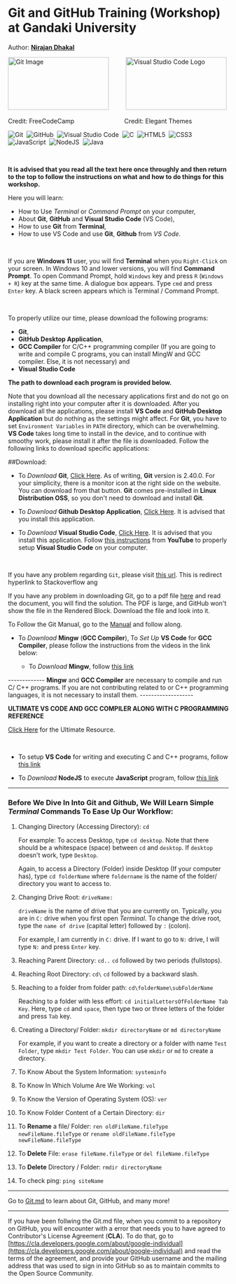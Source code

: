 # Git and GitHub Training (Workshop) at Gandaki University


Author: **<u>Nirajan Dhakal</u>**

<img src="https://www.freecodecamp.org/news/content/images/2022/07/git-github.png" height=120 width=230 alt="Git Image">&nbsp; &nbsp; &nbsp; &nbsp;&nbsp; &nbsp;<img src="https://www.elegantthemes.com/blog/wp-content/uploads/2019/01/000-VS-Code.png" height= 120 width = 230 alt= "Visual Studio Code Logo">

Credit: FreeCodeCamp  &nbsp; &nbsp; &nbsp; &nbsp; &nbsp; &nbsp; &nbsp; &nbsp; &nbsp; &nbsp; &nbsp; &nbsp; &nbsp; &nbsp; Credit: Elegant Themes

![Git](https://img.shields.io/badge/git-%23F05033.svg?style=for-the-badge&logo=git&logoColor=white)&nbsp;
![GitHub](https://img.shields.io/badge/github-%23121011.svg?style=for-the-badge&logo=github&logoColor=white)&nbsp;
![Visual Studio Code](https://img.shields.io/badge/Visual%20Studio%20Code-0078d7.svg?style=for-the-badge&logo=visual-studio-code&logoColor=white)&nbsp;
![C](https://img.shields.io/badge/c-%2300599C.svg?style=for-the-badge&logo=c&logoColor=white)&nbsp;
![HTML5](https://img.shields.io/badge/html5-%23E34F26.svg?style=for-the-badge&logo=html5&logoColor=white)&nbsp;
![CSS3](https://img.shields.io/badge/css3-%231572B6.svg?style=for-the-badge&logo=css3&logoColor=white)&nbsp;
![JavaScript](https://img.shields.io/badge/javascript-%23323330.svg?style=for-the-badge&logo=javascript&logoColor=%23F7DF1E)&nbsp;
![NodeJS](https://img.shields.io/badge/node.js-6DA55F?style=for-the-badge&logo=node.js&logoColor=white)&nbsp;
![Java](https://img.shields.io/badge/java-%23ED8B00.svg?style=for-the-badge&logo=openjdk&logoColor=white)&nbsp;

<br>

<strong>It is advised that you read all the text here once throughly and then return to the top to follow the instructions on what and how to do things for this workshop.</strong>

Here you will learn:
- How to Use *Terminal* or *Command Prompt* on your computer, 
- About **Git**, **GitHub** and **Visual Studio Code** (VS Code),
- How to use **Git** from **Terminal**,
- How to use VS Code and use **Git**, **Github** from *VS Code*.

<br>

If you are **Windows 11** user, you will find **Terminal** when you `Right-Click` on your screen. In Windows 10 and lower versions, you will find **Command Prompt**. To open Command Prompt, hold `Windows` key and press `R` (`Windows + R`) key at the same time. A dialogue box appears. Type `cmd` and press `Enter` key. A black screen appears which is Terminal / Command Prompt.

<br>

To properly utilize our time, please download the following programs:

- **Git**,
- **GitHub Desktop Application**,
- **GCC Compiler** for C/C++ programming compiler (If you are going to write and compile C programs, you can install MingW and GCC compiler. Else, it is not necessary) and
- **Visual Studio Code**

<strong> The path to download each program is provided below.</strong>


Note that you download all the necessary applications first and do not go on installing right into your computer after it is downloaded. After you download all the applications, please install **VS Code** and **GitHub Desktop Application** but do nothing as the settings might affect. For **Git**, you have to set `Environment Variables` in `PATH` directory, which can be overwhelming. **VS Code** takes long time to install in the device, and to continue with smoothy work, please install it after the file is downloaded.  Follow the following links to download specific applications:

##Download:

- To *Download* **Git**, [Click Here](https://git-scm.com/downloads). As of writing, **Git** version is 2.40.0. For your simplicity, there is a monitor icon at the right side on the website. You can download from that button. **Git** comes pre-installed in **Linux Distribution OSS**, so you don't need to download and install **Git**.


- To *Download* **Github Desktop Application**, [Click Here](https://desktop.github.com/). It is advised that you install this application.

- To *Download* **Visual Studio Code**, [Click Here](https://code.visualstudio.com/download). It is advised that you install this application. Follow [this instructions](https://youtube.com/watch?v=JPZsB_6yHVo) from **YouTube** to properly setup **Visual Studio Code** on your computer.


<br>

If you have any problem regarding `Git`, please visit [this url](https://stackoverflow.com/questions/315911/git-for-beginners-the-definitive-practical-guide). This is redirect hyperlink to Stackoverflow ang 

If you have any problem in downloading Git, go to a pdf file [here](https://github.com/dhakalnirajan/git-workshop/blob/main/Git%20PDF%20Files/what%20is%20git.pdf) and read the document, you will find the solution. The PDF is large, and GitHub won't show the file in the Rendered Block. Download the file and look into it.

To Follow the Git Manual, go to the [Manual](https://github.com/dhakalnirajan/git-workshop/blob/main/Git%20PDF%20Files/Progit-Git%20Manual.pdf) and follow along.


- To *Download* **Mingw** (**GCC Compiler**), To *Set Up* **VS Code** for **GCC Compiler**, please follow the instructions from the videos in the link below:
  

  - To *Download* **Mingw**, follow [this link](https://youtu.be/0HD0pqVtsmw)


-------------   **Mingw** and **GCC Compiler** are necessary to compile and run C/ C++ programs. If you are not contributing related to  or C++ programming languages, it is not necessary to install them.    -------------------

  
<b> ULTIMATE VS CODE AND GCC COMPILER ALONG WITH C PROGRAMMING REFERENCE </b>
   
   [Click Here](https://youtu.be/irqbmMNs2Bo) for the Ultimate Resource.

<br>


- To setup **VS Code** for writing and executing C and C++ programs, follow [this link](https://youtu.be/77v-Poud_io)

- To *Download* **NodeJS** to execute **JavaScript** program, follow [this link](https://nodejs.org/en)


---


### Before We Dive In Into Git and Github, We Will Learn Simple *Terminal* Commands To Ease Up Our Workflow:

1. Changing Directory (Accessing Directory): ```cd```

   For example: To access Desktop, type ```cd desktop```. Note that there should be a whitespace (space) between `cd` and `desktop`. If `desktop` doesn't work, type `Desktop`.
   
   Again, to access a Directory (Folder) inside Desktop (If your computer has), type ```cd folderName``` where `foldername` is the name of the folder/ directory you want to access to.

2. Changing Drive Root: ```driveName:```
   
   ```driveName``` is the name of drive that you are currently on. Typically, you are in ```C:``` drive when you first open *Terminal*. To change the drive root, type the `name of drive` (capital letter) followed by `:` (colon).
   
   For example, I am currently in ```C:``` drive. If I want to go to ```N:``` drive, I will type ```N:``` and press `Enter` key.

3. Reaching Parent Directory: ```cd..```
  ```cd``` followed by two periods (fullstops).

4. Reaching Root Directory: ```cd\```
   `cd` followed by a backward slash.
   
5. Reaching to a folder from folder path:  ```cd\folderName\subFolderName```

   Reaching to a folder with less effort: ```cd initialLettersOfFolderName Tab Key```. Here, type `cd` and `space`, then type two or three letters of the folder and press ``Tab`` key.
   

6. Creating a Directory/ Folder: ``` mkdir directoryName ``` or ``` md directoryName ```
   
   For example, if you want to create a directory or a folder with name `Test Folder`, type `mkdir Test Folder`. You can use `mkdir` or `md` to create a directory.
   
7. To Know About the System Information: `systeminfo`

8. To Know In Which Volume Are We Working: `vol`

9. To Know the Version of Operating System (OS): `ver`

10. To Know Folder Content of a Certain Directory: `dir`

11. To **Rename** a file/ Folder: `ren oldFileName.fileType newFileName.fileType` or `rename oldFileName.fileType newFileName.fileType`

11. To **Delete** File: `erase fileName.fileType` or `del fileName.fileType`

12. To **Delete** Directory / Folder: `rmdir directoryName`

13. To check ping: `ping siteName`
   

---

Go to [Git.md](https://github.com/dhakalnirajan/git-workshop/blob/main/Git.md) to learn about Git, GitHub, and many more!

---

If you have been follwing the Git.md file, when you commit to a repository on GitHub, you will encounter with a error that needs you to have agreed to Contributor's License Agreement (**CLA**). To do that, go to [https://cla.developers.google.com/about/google-individual](https://cla.developers.google.com/about/google-individual) and read the terms of the agreement, and provide your GitHub username and the mailing address that was used to sign in into GitHub so as to maintain commits to the Open Source Community.
